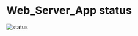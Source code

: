 # Web_Server_App status
![status](https://github.com/Gamshik/ServerApp/actions/workflows/dotnet-desktop-build.yml/badge.svg)
